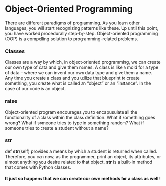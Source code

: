 # Object-Oriented Programming

There are different paradigms of programming. As you learn other languages, you will start recognizing patterns like these.
Up until this point, you have worked procedurally step-by-step.
Object-oriented programming (OOP) is a compelling solution to programming-related problems.


### Classes
Classes are a way by which, in object-oriented programming, we can create our own type of data and give them names.
A class is like a mold for a type of data – where we can invent our own data type and give them a name.
Any time you create a class and you utilize that blueprint to create something, you create what is called an “object” or an “instance”. In the case of our code is an object.


### raise
Object-oriented program encourages you to encapusulate all the functionality of a class within the class definition. What if something goes wrong? What if someone tries to type in something random? What if someone tries to create a student without a name? 

### __str__

def __str__(self) provides a means by which a student is returned when called. Therefore, you can now, as the programmer, print an object, its attributes, or almost anything you desire related to that object.
__str__ is a built-in method that comes with Python classes. 

#### It just so happens that we can create our own methods for a class as well! 